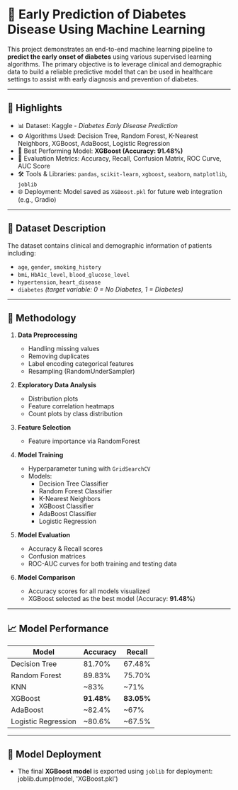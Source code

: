 # 🧠 Early Prediction of Diabetes Disease Using Machine Learning

This project demonstrates an end-to-end machine learning pipeline to **predict the early onset of diabetes** using various supervised learning algorithms. The primary objective is to leverage clinical and demographic data to build a reliable predictive model that can be used in healthcare settings to assist with early diagnosis and prevention of diabetes.

---

## 📌 Highlights

- 📊 Dataset: Kaggle - *Diabetes Early Disease Prediction*
- ⚙️ Algorithms Used: Decision Tree, Random Forest, K-Nearest Neighbors, XGBoost, AdaBoost, Logistic Regression
- 🎯 Best Performing Model: **XGBoost (Accuracy: 91.48%)**
- 🧪 Evaluation Metrics: Accuracy, Recall, Confusion Matrix, ROC Curve, AUC Score
- 🛠 Tools & Libraries: `pandas`, `scikit-learn`, `xgboost`, `seaborn`, `matplotlib`, `joblib`
- 🌐 Deployment: Model saved as `XGBoost.pkl` for future web integration (e.g., Gradio)

---

## 🧬 Dataset Description

The dataset contains clinical and demographic information of patients including:

- `age`, `gender`, `smoking_history`
- `bmi`, `HbA1c_level`, `blood_glucose_level`
- `hypertension`, `heart_disease`
- `diabetes` *(target variable: 0 = No Diabetes, 1 = Diabetes)*

---

## 🧪 Methodology

1. **Data Preprocessing**
   - Handling missing values
   - Removing duplicates
   - Label encoding categorical features
   - Resampling (RandomUnderSampler)

2. **Exploratory Data Analysis**
   - Distribution plots
   - Feature correlation heatmaps
   - Count plots by class distribution

3. **Feature Selection**
   - Feature importance via RandomForest

4. **Model Training**
   - Hyperparameter tuning with `GridSearchCV`
   - Models:
     - Decision Tree Classifier
     - Random Forest Classifier
     - K-Nearest Neighbors
     - XGBoost Classifier
     - AdaBoost Classifier
     - Logistic Regression

5. **Model Evaluation**
   - Accuracy & Recall scores
   - Confusion matrices
   - ROC-AUC curves for both training and testing data

6. **Model Comparison**
   - Accuracy scores for all models visualized
   - XGBoost selected as the best model (Accuracy: **91.48%**)

---

## 📈 Model Performance

| Model               | Accuracy | Recall  |
|--------------------|----------|---------|
| Decision Tree       | 81.70%   | 67.48%  |
| Random Forest       | 89.83%   | 75.70%  |
| KNN                 | ~83%     | ~71%    |
| XGBoost             | **91.48%** | **83.05%** |
| AdaBoost            | ~82.4%   | ~67%    |
| Logistic Regression | ~80.6%   | ~67.5%  |

---

## 🧠 Model Deployment

- The final **XGBoost model** is exported using `joblib` for deployment:
  joblib.dump(model, 'XGBoost.pkl')
